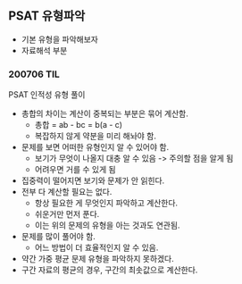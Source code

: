 ## PSAT 유형파악
- 기본 유형을 파악해보자
- 자료해석 부분

### 200706 TIL
PSAT 인적성 유형 풀이
- 총합의 차이는 계산이 중복되는 부분은 묶어 계산함.
  - 총합 = ab - bc = b(a - c)
  - 복잡하지 않게 약분을 미리 해놔야 함.
- 문제를 보면 어떠한 유형인지 알 수 있어야 함.
  - 보기가 무엇이 나올지 대충 알 수 있음 -> 주의할 점을 알게 됨
  - 어려우면 거를 수 있게 됨
- 집중력이 떨어지면 보기와 문제가 안 읽힌다.
- 전부 다 계산할 필요는 없다.
    - 항상 필요한 게 무엇인지 파악하고 계산한다.
    - 쉬운거만 먼저 푼다.
    - 이는 위의 문제의 유형을 아는 것과도 연관됨.
- 문제를 많이 풀어야 함.
  - 어느 방법이 더 효율적인지 알 수 있음.
- 약간 가중 평균 문제 유형을 파악하지 못하겠다.
- 구간 자료의 평균의 경우, 구간의 최솟값으로 계산한다.